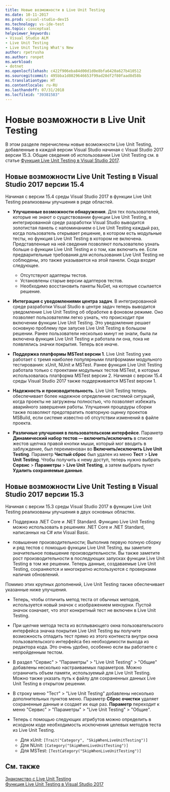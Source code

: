 ```yaml
---
title: Новые возможности в Live Unit Testing
ms.date: 10-11-2017
ms.prod: visual-studio-dev15
ms.technology: vs-ide-test
ms.topic: conceptual
helpviewer_keywords:
- Visual Studio ALM
- Live Unit Testing
- Live Unit Testing What's New
author: rpetrusha
ms.author: ronpet
ms.workload:
- dotnet
ms.openlocfilehash: c422f906eba84d00d1d0e8bfa6420a627b410512
ms.sourcegitcommit: 495bba1d8029646653f99ad20df2f80faad8d58b
ms.translationtype: HT
ms.contentlocale: ru-RU
ms.lasthandoff: 07/31/2018
ms.locfileid: "39381583"
---
```

# <a name="whats-new-in-live-unit-testing"></a>Новые возможности в Live Unit Testing

В этом разделе перечислены новые возможности Live Unit Testing, добавленные в каждой версии Visual Studio начиная с Visual Studio 2017 версии 15.3. Общие сведения об использовании Live Unit Testing см. в статье [Функция Live Unit Testing в Visual Studio 2017](live-unit-testing.md).

## <a name="whats-new-in-live-unit-testing-for-visual-studio-2017-version-154"></a>Новые возможности Live Unit Testing в Visual Studio 2017 версии 15.4

Начиная с версии 15.4 среды Visual Studio 2017 в функции Live Unit Testing реализованы улучшения в ряде областей.

- **Улучшенные возможности обнаружения**. Для тех пользователей, которые не знают о существовании функции Live Unit Testing, в интегрированной среде разработки Visual Studio выводится золотистая панель с напоминанием о Live Unit Testing каждый раз, когда пользователь открывает решение, в котором есть модульные тесты, но функция Live Unit Testing в котором не включена. Представленные на ней сведения позволяют пользователю узнать больше о функции Live Unit Testing и о том, как включить ее. Если предварительные требования для использования Live Unit Testing не соблюдены, это также указывается на этой панели. Сюда входит следующее.

   - Отсутствуют адаптеры тестов.
   - Установлены старые версии адаптеров тестов.
   - Необходимо восстановить пакеты NuGet, на которые ссылается решение. 

- **Интеграция с уведомлениями центра задач**. В интегрированной среде разработки Visual Studio в центре задач теперь выводится уведомление Live Unit Testing об обработке в фоновом режиме. Оно позволяет пользователям легко узнать, что происходит при включении функции Live Unit Testing. Это уведомление решает основную проблему при запуске Live Unit Testing в большом решении. Ранее пользователи несколько минут не знали, была ли включена функция Live Unit Testing и работала ли она, пока не появлялись значки покрытия. Теперь все иначе.

- **Поддержка платформы MSTest версии 1**. Live Unit Testing уже работает с тремя наиболее популярными платформами модульного тестирования: xUnit, NUnit и MSTest. Ранее функция Live Unit Testing работала только с проектами модульных тестов MSTest, в которых использовалась платформа MSTest версии 2. Начиная с версии 15.4 среды Visual Studio 2017 также поддерживается MSTest версии 1. 

- **Надежность и производительность**. Live Unit Testing теперь обеспечивает более надежное определение системой ситуаций, когда проекты не загружены полностью, что позволяет избежать аварийного завершения работы. Улучшения процедуры сборки также позволяют предотвратить повторную оценку проектов MSBuild, если системе известно об отсутствии изменений в файле проекта.  

- **Различные улучшения в пользовательском интерфейсе**. Параметр **Динамический набор тестов — включить/исключить** в списке жестов щелчка правой кнопки мыши, который мог вводить в заблуждение, был переименован во **Включить/исключить Live Unit Testing**. Параметр **Чистый сброс** был удален из меню **Тест** > **Live Unit Testing**. Чтобы получить к нему доступ, теперь нужно выбрать **Сервис** > **Параметры** > **Live Unit Testing**, а затем выбрать пункт **Удалить сохраняемые данные**.

## <a name="whats-new-in-live-unit-testing-for-visual-studio-2017-version-153"></a>Новые возможности Live Unit Testing в Visual Studio 2017 версии 15.3

Начиная с версии 15.3 среды Visual Studio 2017 в функции Live Unit Testing реализованы улучшения в двух основных областях.

- Поддержка .NET Core и .NET Standard. Функцию Live Unit Testing можно использовать в решениях .NET Core и .NET Standard, написанных на C# или Visual Basic.
 
-  повышение производительности; Выполнив первую полную сборку и ряд тестов с помощью функции Live Unit Testing, вы заметите значительное повышение производительности. Вы также заметите рост производительности в последующих запусках функции Live Unit Testing в том же решении. Теперь данные, создаваемые Live Unit Testing, сохраняются и многократно используются с проверками наличия обновлений. 
 
Помимо этих крупных дополнений, Live Unit Testing также обеспечивает указанные ниже улучшения. 

- Теперь, чтобы отличить метод теста от обычных методов, используется новый значок с изображением мензурки. Пустой значок означает, что этот конкретный тест не включен в Live Unit Testing. 

- При щелчке метода теста из всплывающего окна пользовательского интерфейса значка покрытия Live Unit Testing вы получите возможность отладить тест прямо из этого контекста внутри окна пользовательского интерфейса без необходимости выхода из редактора кода. Это очень удобно, особенно если вы работаете с непройденным тестом.  

- В раздел "Сервис" > "Параметры" > "Live Unit Testing" > "Общие" добавлены несколько настраиваемых параметров. Можно ограничить объем памяти, используемый для Live Unit Testing. Можно также указать путь к файлу для сохраненных данных Live Unit Testing в открытом решении. 

- В строку меню "Тест" > "Live Unit Testing" добавлены несколько дополнительных пунктов меню. Параметр **Сброс очистки** удаляет сохраненные данные и создает их еще раз. **Параметр** переходит к меню "Сервис" > "Параметры" > "Live Unit Testing" > "Общие".
  
- Теперь с помощью следующих атрибутов можно определить в исходном коде необходимость исключения целевых методов теста из Live Unit Testing.
   - Для xUnit: `[Trait("Category", "SkipWhenLiveUnitTesting")]`
   - Для NUnit: `[Category("SkipWhenLiveUnitTesting")]`
   - Для MSTest: `[TestCategory("SkipWhenLiveUnitTesting")]`

## <a name="see-also"></a>См. также
[Знакомство с Live Unit Testing](live-unit-testing-intro.md)   
[Функция Live Unit Testing в Visual Studio 2017](live-unit-testing.md)

